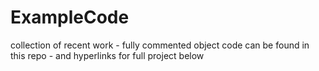 # ExampleCode
collection of recent work - fully commented
object code can be found in this repo - and hyperlinks for full project below

